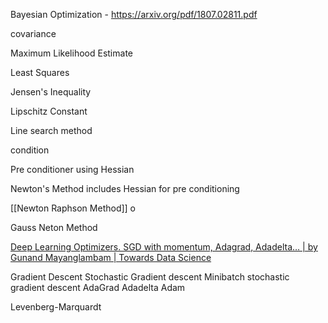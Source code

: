 Bayesian Optimization - https://arxiv.org/pdf/1807.02811.pdf

covariance

Maximum Likelihood Estimate


Least Squares


Jensen's Inequality

Lipschitz Constant

Line search method

condition

Pre conditioner using Hessian

Newton's Method 
	includes Hessian for pre conditioning

[[Newton Raphson Method]]
o

Gauss Neton Method 

[Deep Learning Optimizers. SGD with momentum, Adagrad, Adadelta… | by Gunand Mayanglambam | Towards Data Science](https://towardsdatascience.com/deep-learning-optimizers-436171c9e23f)

Gradient Descent
Stochastic Gradient descent
Minibatch stochastic gradient descent
AdaGrad
Adadelta
Adam

Levenberg-Marquardt
